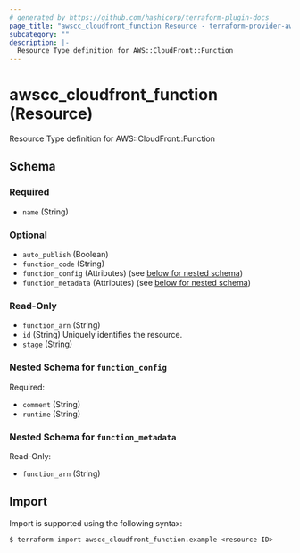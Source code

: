 ```yaml
---
# generated by https://github.com/hashicorp/terraform-plugin-docs
page_title: "awscc_cloudfront_function Resource - terraform-provider-awscc"
subcategory: ""
description: |-
  Resource Type definition for AWS::CloudFront::Function
---
```


# awscc_cloudfront_function (Resource)

Resource Type definition for AWS::CloudFront::Function



<!-- schema generated by tfplugindocs -->
## Schema

### Required

- `name` (String)

### Optional

- `auto_publish` (Boolean)
- `function_code` (String)
- `function_config` (Attributes) (see [below for nested schema](#nestedatt--function_config))
- `function_metadata` (Attributes) (see [below for nested schema](#nestedatt--function_metadata))

### Read-Only

- `function_arn` (String)
- `id` (String) Uniquely identifies the resource.
- `stage` (String)

<a id="nestedatt--function_config"></a>
### Nested Schema for `function_config`

Required:

- `comment` (String)
- `runtime` (String)


<a id="nestedatt--function_metadata"></a>
### Nested Schema for `function_metadata`

Read-Only:

- `function_arn` (String)

## Import

Import is supported using the following syntax:

```shell
$ terraform import awscc_cloudfront_function.example <resource ID>
```
